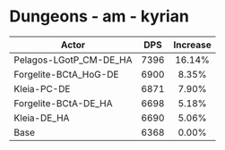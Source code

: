 # Dungeons - am - kyrian
| Actor | DPS | Increase |
|---|:---:|:---:|
|Pelagos-LGotP_CM-DE_HA|7396|16.14%|
|Forgelite-BCtA_HoG-DE|6900|8.35%|
|Kleia-PC-DE|6871|7.90%|
|Forgelite-BCtA-DE_HA|6698|5.18%|
|Kleia-DE_HA|6690|5.06%|
|Base|6368|0.00%|
